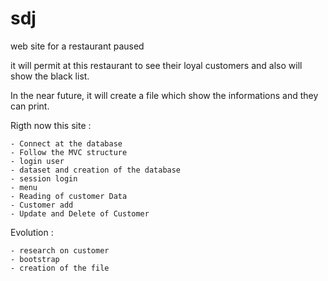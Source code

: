 # sdj
web site for a restaurant paused

it will permit at this restaurant to see their loyal customers and also will show the black list.

In the near future, it will create a file which show the informations and they can print. 

Rigth now this site : 

    - Connect at the database
    - Follow the MVC structure
    - login user
    - dataset and creation of the database
    - session login
    - menu
    - Reading of customer Data
    - Customer add
    - Update and Delete of Customer
    
Evolution : 
    
    - research on customer
    - bootstrap
    - creation of the file
